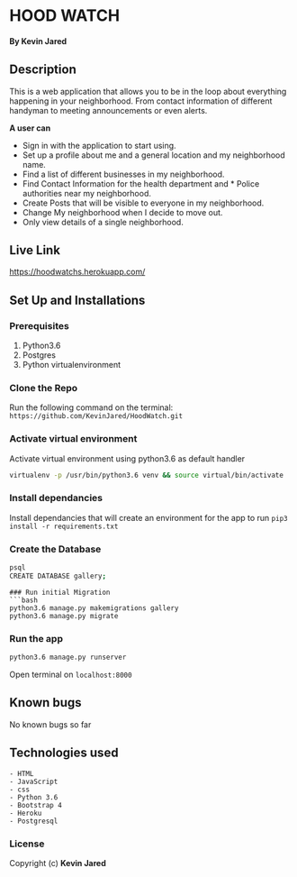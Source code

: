 # HOOD WATCH

#### By **Kevin Jared**

## Description
This is a web application that allows you to be in the loop about everything happening in your neighborhood. From contact information of different handyman to meeting announcements or even alerts.

**A user can**
* Sign in with the application to start using.
* Set up a profile about me and a general location and my neighborhood name.
* Find a list of different businesses in my neighborhood.
* Find Contact Information for the health department and * Police authorities near my neighborhood.
* Create Posts that will be visible to everyone in my neighborhood.
* Change My neighborhood when I decide to move out.
* Only view details of a single neighborhood.

## Live Link
https://hoodwatchs.herokuapp.com/

## Set Up and Installations

### Prerequisites
1. Python3.6
2. Postgres
3. Python virtualenvironment
### Clone the Repo

Run the following command on the terminal:
`https://github.com/KevinJared/HoodWatch.git`

### Activate virtual environment
Activate virtual environment using python3.6 as default handler
```bash
virtualenv -p /usr/bin/python3.6 venv && source virtual/bin/activate
```

### Install dependancies
Install dependancies that will create an environment for the app to run
`pip3 install -r requirements.txt`

### Create the Database
```bash
psql
CREATE DATABASE gallery;
```

```
### Run initial Migration
```bash
python3.6 manage.py makemigrations gallery
python3.6 manage.py migrate
```

### Run the app
```bash
python3.6 manage.py runserver
```
Open terminal on `localhost:8000`

## Known bugs
No known bugs so far

## Technologies used
    - HTML
    - JavaScript
    - css
    - Python 3.6
    - Bootstrap 4
    - Heroku
    - Postgresql


### License
Copyright (c) **Kevin Jared**
